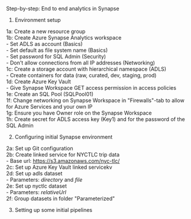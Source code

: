 Step-by-step: End to end analytics in Synapse

1. Environment setup

1a: Create a new resource group <br />
1b: Create Azure Synapse Analytics workspace <br />
    - Set ADLS as account (Basics) <br />
    - Set default as file system name (Basics) <br />
    - Set password for SQL Admin (Security) <br />
    - Don't allow connections from all IP addresses (Networking) <br />
1c: Create a storage account with hierarchical namespace (ADLS) <br />
    - Create containers for data (raw, curated, dev, staging, prod) <br />
1d: Create Azure Key Vault <br />
    - Give Synapse Workspace GET access permission in access policies <br />
1e: Create an SQL Pool (SQLPool01) <br />
1f: Change networking on Synapse Workspace in "Firewalls"-tab to allow for Azure Services and your own IP <br />
1g: Ensure you have Owner role on the Synapse Workspace <br />
1h: Create secret for ADLS access key (Key1) and for the password of the SQL Admin <br />

2. Configuring initial Synapse environment

2a: Set up Git configuration <br />
2b: Create linked service for NYCTLC trip data <br />
    - Base url: https://s3.amazonaws.com/nyc-tlc/ <br />
2c: Set up Azure Key Vault linked servicekv <br />
2d: Set up adls dataset <br />
    - Parameters: *directory* and *file* <br />
2e: Set up nyctlc dataset <br />
    - Parameters: *relativeUrl* <br />
2f: Group datasets in folder "Parameterized" <br />

3. Setting up some initial pipelines





